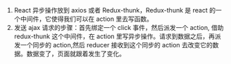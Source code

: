 1. React 异步操作放到 axios 或者 Redux-thunk，Redux-thunk 是 react 的一个中间件，它使得我们可以在 action 里去写函数。
2. 发送 ajax 请求的步骤：首先绑定一个 click 事件，然后派发一个 action, 借助 redux-thunk 这个中间件，在 action 里写异步操作。请求到数据之后，再派发一个同步的 action,然后 reducer 接收到这个同步的 action 去改变它的数据。数据变了，页面就跟着发生了变化。
